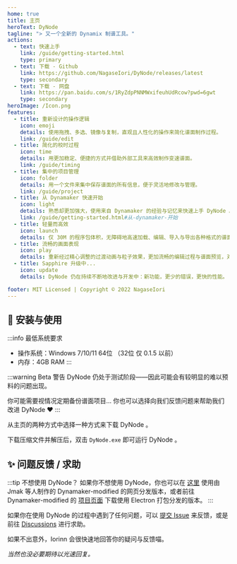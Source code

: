 ```yaml
---
home: true
title: 主页
heroText: DyNode
tagline: "> 又一个全新的 Dynamix 制谱工具。"
actions:
  - text: 快速上手
    link: /guide/getting-started.html
    type: primary
  - text: 下载 - Github
    link: https://github.com/NagaseIori/DyNode/releases/latest
    type: secondary
  - text: 下载 - 网盘
    link: https://pan.baidu.com/s/1RyZdpPNNMWxifeuhUdRcow?pwd=6gwt
    type: secondary
heroImage: /Icon.png
features:
  - title: 重新设计的操作逻辑
    icon: emoji
    details: 使用拖拽、多选、镜像与复制，直观且人性化的操作来简化谱面制作过程。 
    link: /guide/edit
  - title: 简化的校时过程
    icon: time
    details: 用更加稳定、便捷的方式并借助外部工具来高效制作变速谱面。
    link: /guide/timing
  - title: 集中的项目管理
    icon: folder
    details: 用一个文件来集中保存谱面的所有信息，便于灵活地修改与管理。
    link: /guide/project
  - title: 从 Dynamaker 快速开始
    icon: light
    details: 熟悉却更加强大，使用来自 Dynamaker 的经验与记忆来快速上手 DyNode 。
    link: /guide/getting-started.html#从-dynamaker-开始
  - title: 轻量而高效
    icon: launch
    details: 仅 30M 的程序包体积，无障碍地高速加载、编辑、导入与导出各种格式的谱面。
  - title: 流畅的画面表现
    icon: play
    details: 重新经过精心调整的过渡动画与粒子效果，更加流畅的编辑过程与谱面预览，对高刷新率的更好支持。
  - title: Sapphire 升级中...
    icon: update
    details: DyNode 仍在持续不断地改进与开发中：新功能，更少的错误，更快的性能。

footer: MIT Licensed | Copyright © 2022 NagaseIori
---
```



## 🚀 安装与使用
:::info 最低系统要求
* 操作系统：Windows 7/10/11 64位 （32位 仅 0.1.5 以前）
* 内存：4GB RAM
:::

:::warning Beta 警告
DyNode 仍处于测试阶段——因此可能会有较明显的难以预料的问题出现。

你可能需要视情况定期备份谱面项目... 你也可以选择向我们反馈问题来帮助我们改进 DyNode ♥
:::


从主页的两种方式中选择一种方式来下载 DyNode 。

下载压缩文件并解压后，双击 `DyNode.exe` 即可运行 DyNode 。

## ✨ 问题反馈 / 求助

:::tip 不想使用 DyNode？
如果你不想使用 DyNode，你也可以在 [这里](https://dym.iorinn.moe/app/src) 使用由 Jmak 等人制作的 Dynamaker-modified 的网页分发版本，或者前往 Dynamaker-modified 的 [项目页面](https://github.com/jmakxd/dynamaker-modified) 下载使用 Electron 打包分发的版本。
:::

如果你在使用 DyNode 的过程中遇到了任何问题，可以 [提交 Issue](https://github.com/NagaseIori/DyNode/issues/new) 来反馈，或是前往 [Discussions](https://github.com/NagaseIori/DyNode/discussions) 进行求助。

如果不出意外，$\text{Iorinn}$ 会很快速地回答你的疑问与反馈喵。

*当然也没必要期待以光速回复。*
